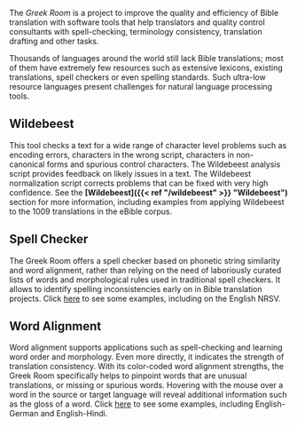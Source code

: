 The *Greek Room* is a project to improve the quality and efficiency of Bible translation with software tools that help translators and quality control consultants with spell-checking, terminology consistency, translation drafting and other tasks.

Thousands of languages around the world still lack Bible translations; most of them have extremely few resources such as extensive lexicons, existing translations, spell checkers or even spelling standards. Such ultra-low resource languages present challenges for natural language processing tools.

## Wildebeest
This tool checks a text for a wide range of character level problems such as encoding errors, characters in the wrong script, characters in non-canonical forms and spurious control characters. The Wildebeest analysis script provides feedback on likely issues in a text. The Wildebeest normalization script corrects problems that can be fixed with very high confidence. See the **[Wildebeest]({{< ref "/wildebeest" >}} "Wildebeest")** section for more information, including examples from applying Wildebeest to the 1009 translations in the eBible corpus.

## Spell Checker
The Greek Room offers a spell checker based on phonetic string similarity and word alignment, rather than relying on the need of laboriously curated lists of words and morphological rules used in traditional spell checkers. It allows to identify spelling inconsistencies early on in Bible translation projects. Click <a href="/spell">here</a> to see some examples, including on the English NRSV.

## Word Alignment
Word alignment supports applications such as spell-checking and learning word order and morphology. Even  more directly, it indicates the strength of translation consistency. With its color-coded word alignment strengths, the Greek Room specifically helps to pinpoint words that are unusual translations, or missing or spurious words. Hovering with the mouse over a word in the source or target language will reveal additional information such as the gloss of a word. Click <a href="/align">here</a> to see some examples, including English-German and English-Hindi.
